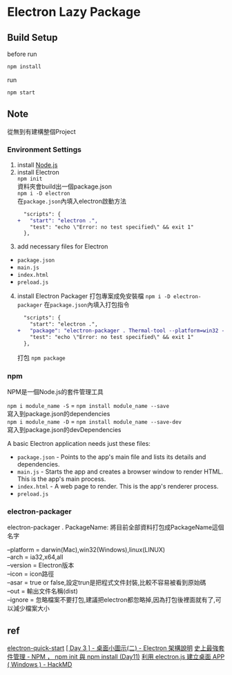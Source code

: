 # Electron Lazy Package

## Build Setup  
before run
```cmd
npm install
```
run
```cmd
npm start
```

## Note
從無到有建構整個Project

### Environment Settings
1. install [Node.js](https://nodejs.org)
3. install Electron  
    `npm init`  
    資料夾會build出一個package.json  
    `npm i -D electron`  
    在`package.json`內填入electron啟動方法
    ```diff
      "scripts": {
    +   "start": "electron .",
        "test": "echo \"Error: no test specified\" && exit 1"
      },
    ```
3. add necessary files for Electron
- `package.json`
- `main.js`
- `index.html`
- `preload.js`
4. install Electron Packager 打包專案成免安裝檔
    `npm i -D electron-packager`
    在`package.json`內填入打包指令
    ```diff
      "scripts": {
        "start": "electron .",
    +   "package": "electron-packager . Thermal-tool --platform=win32 --arch=x64 -–icon=icons/Mushroom.ico --out=build"
        "test": "echo \"Error: no test specified\" && exit 1"
      },
    ```
    打包
    `npm package`

### npm
NPM是一個Node.js的套件管理工具


`npm i module_name -S` = `npm install module_name --save`  
寫入到package.json的dependencies  
`npm i module_name -D` = `npm install module_name --save-dev`  
寫入到package.json的devDependencies  



A basic Electron application needs just these files:

- `package.json` - Points to the app's main file and lists its details and dependencies.
- `main.js` - Starts the app and creates a browser window to render HTML. This is the app's main process.
- `index.html` - A web page to render. This is the app's renderer process.
- `preload.js`



### electron-packager
electron-packager . PackageName: 將目前全部資料打包成PackageName這個名字  


–platform = darwin(Mac),win32(Windows),linux(LINUX)  
–arch = ia32,x64,all  
–version = Electron版本  
–icon = icon路徑  
–asar = true or false,設定trun是把程式文件封裝,比較不容易被看到原始碼  
–out = 輸出文件名稱(dist)  
–ignore = 忽略檔案不要打包,建議把electron都忽略掉,因為打包後裡面就有了,可以減少檔案大小  







## ref
[electron-quick-start](https://github.com/electron/electron-quick-start)
[[ Day 3 ] - 桌面小圖示(二) - Electron 架構說明](https://ithelp.ithome.com.tw/articles/10233853)
[史上最強套件管理  - NPM ， npm init 與 npm install (Day11)](https://ithelp.ithome.com.tw/articles/10191682)
[利用 electron.js 建立桌面 APP ( Windows ) - HackMD](https://hackmd.io/@c36ICNyhQE6-iTXKxoIocg/BJXGRjI4I)
